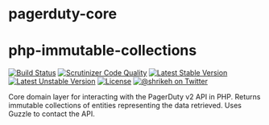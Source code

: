 # pagerduty-core
# php-immutable-collections
[![Build Status](https://travis-ci.org/shrikeh-pagerduty/pagerduty-core.svg)](https://travis-ci.org/shrikeh-pagerduty/pagerduty-core)
[![Scrutinizer Code Quality](https://img.shields.io/scrutinizer/g/shrikeh-pagerduty/pagerduty-core.svg)](https://scrutinizer-ci.com/g/shrikeh-pagerduty/pagerduty-core/?branch=master)
[![Latest Stable Version](https://poser.pugx.org/shrikeh/pagerduty-core/v/stable)](https://packagist.org/packages/shrikeh/pagerduty-core)
[![Latest Unstable Version](https://poser.pugx.org/shrikeh/pagerduty-core/v/unstable)](https://packagist.org/packages/shrikeh/pagerduty-core)
[![License](https://poser.pugx.org/shrikeh/pagerduty-core/license)](https://packagist.org/packages/shrikeh/pagerduty-core)
[![@shrikeh on Twitter](https://img.shields.io/badge/twitter-%40shrikeh-blue.svg)](https://twitter.com/shrikeh)

Core domain layer for interacting with the PagerDuty v2 API in PHP. Returns immutable collections of entities representing the data retrieved.
Uses Guzzle to contact the API.
